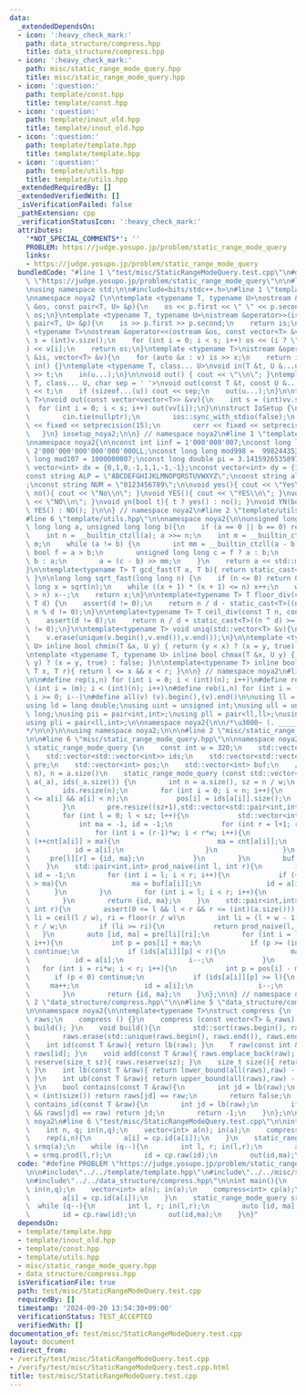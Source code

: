```yaml
---
data:
  _extendedDependsOn:
  - icon: ':heavy_check_mark:'
    path: data_structure/compress.hpp
    title: data_structure/compress.hpp
  - icon: ':heavy_check_mark:'
    path: misc/static_range_mode_query.hpp
    title: misc/static_range_mode_query.hpp
  - icon: ':question:'
    path: template/const.hpp
    title: template/const.hpp
  - icon: ':question:'
    path: template/inout_old.hpp
    title: template/inout_old.hpp
  - icon: ':question:'
    path: template/template.hpp
    title: template/template.hpp
  - icon: ':question:'
    path: template/utils.hpp
    title: template/utils.hpp
  _extendedRequiredBy: []
  _extendedVerifiedWith: []
  _isVerificationFailed: false
  _pathExtension: cpp
  _verificationStatusIcon: ':heavy_check_mark:'
  attributes:
    '*NOT_SPECIAL_COMMENTS*': ''
    PROBLEM: https://judge.yosupo.jp/problem/static_range_mode_query
    links:
    - https://judge.yosupo.jp/problem/static_range_mode_query
  bundledCode: "#line 1 \"test/misc/StaticRangeModeQuery.test.cpp\"\n#define PROBLEM\
    \ \"https://judge.yosupo.jp/problem/static_range_mode_query\"\n\n#line 2 \"template/template.hpp\"\
    \nusing namespace std;\n\n#include<bits/stdc++.h>\n#line 1 \"template/inout_old.hpp\"\
    \nnamespace noya2 {\n\ntemplate <typename T, typename U>\nostream &operator<<(ostream\
    \ &os, const pair<T, U> &p){\n    os << p.first << \" \" << p.second;\n    return\
    \ os;\n}\ntemplate <typename T, typename U>\nistream &operator>>(istream &is,\
    \ pair<T, U> &p){\n    is >> p.first >> p.second;\n    return is;\n}\n\ntemplate\
    \ <typename T>\nostream &operator<<(ostream &os, const vector<T> &v){\n    int\
    \ s = (int)v.size();\n    for (int i = 0; i < s; i++) os << (i ? \" \" : \"\"\
    ) << v[i];\n    return os;\n}\ntemplate <typename T>\nistream &operator>>(istream\
    \ &is, vector<T> &v){\n    for (auto &x : v) is >> x;\n    return is;\n}\n\nvoid\
    \ in() {}\ntemplate <typename T, class... U>\nvoid in(T &t, U &...u){\n    cin\
    \ >> t;\n    in(u...);\n}\n\nvoid out() { cout << \"\\n\"; }\ntemplate <typename\
    \ T, class... U, char sep = ' '>\nvoid out(const T &t, const U &...u){\n    cout\
    \ << t;\n    if (sizeof...(u)) cout << sep;\n    out(u...);\n}\n\ntemplate<typename\
    \ T>\nvoid out(const vector<vector<T>> &vv){\n    int s = (int)vv.size();\n  \
    \  for (int i = 0; i < s; i++) out(vv[i]);\n}\n\nstruct IoSetup {\n    IoSetup(){\n\
    \        cin.tie(nullptr);\n        ios::sync_with_stdio(false);\n        cout\
    \ << fixed << setprecision(15);\n        cerr << fixed << setprecision(7);\n \
    \   }\n} iosetup_noya2;\n\n} // namespace noya2\n#line 1 \"template/const.hpp\"\
    \nnamespace noya2{\n\nconst int iinf = 1'000'000'007;\nconst long long linf =\
    \ 2'000'000'000'000'000'000LL;\nconst long long mod998 =  998244353;\nconst long\
    \ long mod107 = 1000000007;\nconst long double pi = 3.14159265358979323;\nconst\
    \ vector<int> dx = {0,1,0,-1,1,1,-1,-1};\nconst vector<int> dy = {1,0,-1,0,1,-1,-1,1};\n\
    const string ALP = \"ABCDEFGHIJKLMNOPQRSTUVWXYZ\";\nconst string alp = \"abcdefghijklmnopqrstuvwxyz\"\
    ;\nconst string NUM = \"0123456789\";\n\nvoid yes(){ cout << \"Yes\\n\"; }\nvoid\
    \ no(){ cout << \"No\\n\"; }\nvoid YES(){ cout << \"YES\\n\"; }\nvoid NO(){ cout\
    \ << \"NO\\n\"; }\nvoid yn(bool t){ t ? yes() : no(); }\nvoid YN(bool t){ t ?\
    \ YES() : NO(); }\n\n} // namespace noya2\n#line 2 \"template/utils.hpp\"\n\n\
    #line 6 \"template/utils.hpp\"\n\nnamespace noya2{\n\nunsigned long long inner_binary_gcd(unsigned\
    \ long long a, unsigned long long b){\n    if (a == 0 || b == 0) return a + b;\n\
    \    int n = __builtin_ctzll(a); a >>= n;\n    int m = __builtin_ctzll(b); b >>=\
    \ m;\n    while (a != b) {\n        int mm = __builtin_ctzll(a - b);\n       \
    \ bool f = a > b;\n        unsigned long long c = f ? a : b;\n        b = f ?\
    \ b : a;\n        a = (c - b) >> mm;\n    }\n    return a << std::min(n, m);\n\
    }\n\ntemplate<typename T> T gcd_fast(T a, T b){ return static_cast<T>(inner_binary_gcd(std::abs(a),std::abs(b)));\
    \ }\n\nlong long sqrt_fast(long long n) {\n    if (n <= 0) return 0;\n    long\
    \ long x = sqrt(n);\n    while ((x + 1) * (x + 1) <= n) x++;\n    while (x * x\
    \ > n) x--;\n    return x;\n}\n\ntemplate<typename T> T floor_div(const T n, const\
    \ T d) {\n    assert(d != 0);\n    return n / d - static_cast<T>((n ^ d) < 0 &&\
    \ n % d != 0);\n}\n\ntemplate<typename T> T ceil_div(const T n, const T d) {\n\
    \    assert(d != 0);\n    return n / d + static_cast<T>((n ^ d) >= 0 && n % d\
    \ != 0);\n}\n\ntemplate<typename T> void uniq(std::vector<T> &v){\n    std::sort(v.begin(),v.end());\n\
    \    v.erase(unique(v.begin(),v.end()),v.end());\n}\n\ntemplate <typename T, typename\
    \ U> inline bool chmin(T &x, U y) { return (y < x) ? (x = y, true) : false; }\n\
    \ntemplate <typename T, typename U> inline bool chmax(T &x, U y) { return (x <\
    \ y) ? (x = y, true) : false; }\n\ntemplate<typename T> inline bool range(T l,\
    \ T x, T r){ return l <= x && x < r; }\n\n} // namespace noya2\n#line 8 \"template/template.hpp\"\
    \n\n#define rep(i,n) for (int i = 0; i < (int)(n); i++)\n#define repp(i,m,n) for\
    \ (int i = (m); i < (int)(n); i++)\n#define reb(i,n) for (int i = (int)(n-1);\
    \ i >= 0; i--)\n#define all(v) (v).begin(),(v).end()\n\nusing ll = long long;\n\
    using ld = long double;\nusing uint = unsigned int;\nusing ull = unsigned long\
    \ long;\nusing pii = pair<int,int>;\nusing pll = pair<ll,ll>;\nusing pil = pair<int,ll>;\n\
    using pli = pair<ll,int>;\n\nnamespace noya2{\n\n/*\u3000~ (. _________ . /)\u3000\
    */\n\n}\n\nusing namespace noya2;\n\n\n#line 2 \"misc/static_range_mode_query.hpp\"\
    \n\n#line 6 \"misc/static_range_mode_query.hpp\"\n\nnamespace noya2 {\n\nstruct\
    \ static_range_mode_query {\n    const int w = 320;\n    std::vector<int> a;\n\
    \    std::vector<std::vector<int>> ids;\n    std::vector<std::vector<std::pair<int,int>>>\
    \ pre;\n    std::vector<int> pos;\n    std::vector<int> buf;\n    // a[i] in [0,\
    \ n), n = a.size()\n    static_range_mode_query (const std::vector<int> _a) :\
    \ a(_a), ids(_a.size()) {\n        int n = a.size(), sz = n / w;\n        pos.resize(n);\n\
    \        ids.resize(n);\n        for (int i = 0; i < n; i++){\n            assert(0\
    \ <= a[i] && a[i] < n);\n            pos[i] = ids[a[i]].size();\n            ids[a[i]].emplace_back(i);\n\
    \        }\n        pre.resize((sz+1),std::vector<std::pair<int,int>>(sz+1));\n\
    \        for (int l = 0; l < sz; l++){\n            std::vector<int> cnt(n,0);\n\
    \            int ma = -1, id = -1;\n            for (int r = l+1; r <= sz; r++){\n\
    \                for (int i = (r-1)*w; i < r*w; i++){\n                    if\
    \ (++cnt[a[i]] > ma){\n                        ma = cnt[a[i]];\n             \
    \           id = a[i];\n                    }\n                }\n           \
    \     pre[l][r] = {id, ma};\n            }\n        }\n        buf.resize(n, 0);\n\
    \    }\n    std::pair<int,int> prod_naive(int l, int r){\n        int ma = -1,\
    \ id = -1;\n        for (int i = l; i < r; i++){\n            if (++buf[a[i]]\
    \ > ma){\n                ma = buf[a[i]];\n                id = a[i];\n      \
    \      }\n        }\n        for (int i = l; i < r; i++){\n            --buf[a[i]];\n\
    \        }\n        return {id, ma};\n    }\n    std::pair<int,int> prod(int l,\
    \ int r){\n        assert(0 <= l && l < r && r <= (int)(a.size()));\n        //\
    \ li = ceil(l / w), ri = floor(r / w)\n        int li = (l + w - 1) / w, ri =\
    \ r / w;\n        if (li >= ri){\n            return prod_naive(l, r);\n     \
    \   }\n        auto [id, ma] = pre[li][ri];\n        for (int i = l; i < li*w;\
    \ i++){\n            int p = pos[i] + ma;\n            if (p >= (int)(ids[a[i]].size()))\
    \ continue;\n            if (ids[a[i]][p] < r){\n                ma++;\n     \
    \           id = a[i];\n                i--;\n            }\n        }\n     \
    \   for (int i = ri*w; i < r; i++){\n            int p = pos[i] - ma;\n      \
    \      if (p < 0) continue;\n            if (ids[a[i]][p] >= l){\n           \
    \     ma++;\n                id = a[i];\n                i--;\n            }\n\
    \        }\n        return {id, ma};\n    }\n};\n\n} // namespace noya2\n#line\
    \ 2 \"data_structure/compress.hpp\"\n\n#line 5 \"data_structure/compress.hpp\"\
    \n\nnamespace noya2{\n\ntemplate<typename T>\nstruct compress {\n    std::vector<T>\
    \ raws;\n    compress () {}\n    compress (const vector<T> &_raws) : raws(_raws){\
    \ build(); }\n    void build(){\n        std::sort(raws.begin(), raws.end());\n\
    \        raws.erase(std::unique(raws.begin(), raws.end()), raws.end());\n    }\n\
    \    int id(const T &raw){ return lb(raw); }\n    T raw(const int &id){ return\
    \ raws[id]; }\n    void add(const T &raw){ raws.emplace_back(raw); }\n    void\
    \ reserve(size_t sz){ raws.reserve(sz); }\n    size_t size(){ return raws.size();\
    \ }\n    int lb(const T &raw){ return lower_bound(all(raws),raw) - raws.begin();\
    \ }\n    int ub(const T &raw){ return upper_bound(all(raws),raw) - raws.begin();\
    \ }\n    bool contains(const T &raw){\n        int jd = lb(raw);\n        if (jd\
    \ < (int)size()) return raws[jd] == raw;\n        return false;\n    }\n    int\
    \ contains_id(const T &raw){\n        int jd = lb(raw);\n        if (jd < (int)size()\
    \ && raws[jd] == raw) return jd;\n        return -1;\n    }\n};\n\n} // namespace\
    \ noya2\n#line 6 \"test/misc/StaticRangeModeQuery.test.cpp\"\n\nint main(){\n\
    \    int n, q; in(n,q);\n    vector<int> a(n); in(a);\n    compress<int> cp(a);\n\
    \    rep(i,n){\n        a[i] = cp.id(a[i]);\n    }\n    static_range_mode_query\
    \ srmq(a);\n    while (q--){\n        int l, r; in(l,r);\n        auto [id, ma]\
    \ = srmq.prod(l,r);\n        id = cp.raw(id);\n        out(id,ma);\n    }\n}\n"
  code: "#define PROBLEM \"https://judge.yosupo.jp/problem/static_range_mode_query\"\
    \n\n#include\"../../template/template.hpp\"\n#include\"../../misc/static_range_mode_query.hpp\"\
    \n#include\"../../data_structure/compress.hpp\"\n\nint main(){\n    int n, q;\
    \ in(n,q);\n    vector<int> a(n); in(a);\n    compress<int> cp(a);\n    rep(i,n){\n\
    \        a[i] = cp.id(a[i]);\n    }\n    static_range_mode_query srmq(a);\n  \
    \  while (q--){\n        int l, r; in(l,r);\n        auto [id, ma] = srmq.prod(l,r);\n\
    \        id = cp.raw(id);\n        out(id,ma);\n    }\n}"
  dependsOn:
  - template/template.hpp
  - template/inout_old.hpp
  - template/const.hpp
  - template/utils.hpp
  - misc/static_range_mode_query.hpp
  - data_structure/compress.hpp
  isVerificationFile: true
  path: test/misc/StaticRangeModeQuery.test.cpp
  requiredBy: []
  timestamp: '2024-09-20 13:54:30+09:00'
  verificationStatus: TEST_ACCEPTED
  verifiedWith: []
documentation_of: test/misc/StaticRangeModeQuery.test.cpp
layout: document
redirect_from:
- /verify/test/misc/StaticRangeModeQuery.test.cpp
- /verify/test/misc/StaticRangeModeQuery.test.cpp.html
title: test/misc/StaticRangeModeQuery.test.cpp
---
```

